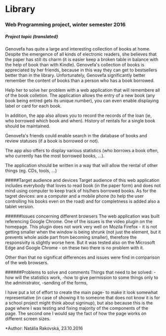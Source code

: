 ﻿Library
==========
### Web Programming project, winter semester 2016

##### Project topic (translated)
Genovefa has quite a large and interesting collection of books at home. Despite the emergence of all kinds of electronic readers, she believes that the paper has still its charm (it is easier keep a broken table in balance with the help of book than with Kindle). Genovefa's collection of books is appreciated by her friends, because in this way they can get to bestsellers better than in the library. Unfortunately, Genovefa significantly better remember the content of books than a person who has a book borrowed.

Help her to solve her problem with a web application that will remembere all of the book colletion. The application allows the entry of a new book (any book being entred gets its unique number), you can even enable displaying label or card for each book.

In addition, the app also allows you to record the records of the loan (ie, who borrowed which book and when). History of rentals for a single book should be maintained.

Genovefa's friends could enable search in the database of books and review statuses (if a book is borrowed or not).

The app also offers to display various statistics (who borrows a book often, who currently has the most borrowed books, ...).

The application should be written in a way that will allow the rental of other things (eg. CDs, tools, ...)

#####Target audience and devices
Target audience of this web application includes everybody that loves to read book (in the paper form) and does not mind using computer to keep track of his/hers borrowed books.
As for the tagret devices: are a computer and a mobile phone (to help the user controlling his books even on the road) and for completness is added also a tablet version.

######Issues concerning different browsers
The web application was built referencing Google Chrome.
One of the issues is the video plugin on the homepage. 
This plugin does not work very well on Mozila Firefox - it is not getting smaller when the window is being shrunk (not just the element, but it prevents whole aside part from becoming smaller), therefore the responsivity is slightly worse here.
But it was tested also on the Microsoft Edge and Google Chrome - on these two there is no problem with it.

Other than that no significat differences and issues were find in comparison of the web browsers.

######Problems to solve and comments
Things that need to be solved: 
-how will the statistics work,
-how to give permission to some things only to the administrator,
-sending of the forms,

I have put a lot of effort to create the main page- to make it look somewhat representative 
(in case of showing it to someone that does not know it is for a school project might think about signinup), 
but also because this is the page where I was testing and fixing majority of the components of the page.
The second one I would say the fact of how the page works on different screen sizes.


*Author:
Natália Rakovská, 23.10.2016
